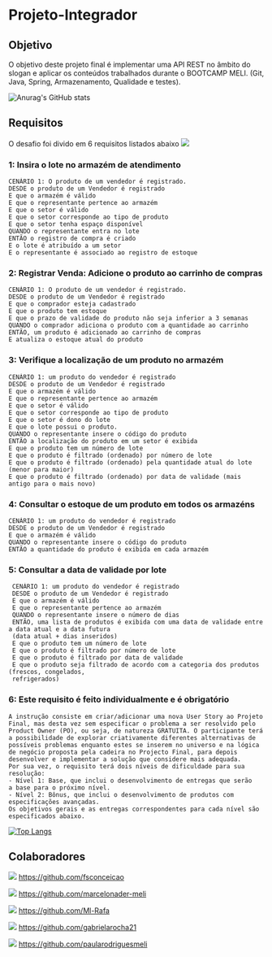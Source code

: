 # Projeto-Integrador

## Objetivo
O objetivo deste projeto final é implementar uma API REST no âmbito do slogan e aplicar
os conteúdos trabalhados durante o BOOTCAMP MELI. (Git, Java, Spring, Armazenamento,
Qualidade e testes).

![Anurag's GitHub stats](https://github-readme-stats.vercel.app/api?username=Ml-Rafa&show_icons=true&theme=radical)



## Requisitos

O desafio foi divido em 6 requisitos listados abaixo <img src="https://img.icons8.com/office/16/000000/menu--v1.png"/>

### 1: Insira o lote no armazém de atendimento

    CENÁRIO 1: O produto de um vendedor é registrado.
    DESDE o produto de um Vendedor é registrado
    E que o armazém é válido
    E que o representante pertence ao armazém
    E que o setor é válido
    E que o setor corresponde ao tipo de produto
    E que o setor tenha espaço disponível
    QUANDO o representante entra no lote
    ENTÃO o registro de compra é criado
    E o lote é atribuído a um setor
    E o representante é associado ao registro de estoque
    
### 2: Registrar Venda: Adicione o produto ao carrinho de compras

    CENÁRIO 1: O produto de um vendedor é registrado.
    DESDE o produto de um Vendedor é registrado
    E que o comprador esteja cadastrado
    E que o produto tem estoque
    E que o prazo de validade do produto não seja inferior a 3 semanas
    QUANDO o comprador adiciona o produto com a quantidade ao carrinho
    ENTÃO, um produto é adicionado ao carrinho de compras
    E atualiza o estoque atual do produto
    
### 3: Verifique a localização de um produto no armazém

    CENÁRIO 1: um produto do vendedor é registrado
    DESDE o produto de um Vendedor é registrado
    E que o armazém é válido
    E que o representante pertence ao armazém
    E que o setor é válido
    E que o setor corresponde ao tipo de produto
    E que o setor é dono do lote
    E que o lote possui o produto.
    QUANDO o representante insere o código do produto
    ENTÃO a localização do produto em um setor é exibida
    E que o produto tem um número de lote
    E que o produto é filtrado (ordenado) por número de lote
    E que o produto é filtrado (ordenado) pela quantidade atual do lote (menor para maior)
    E que o produto é filtrado (ordenado) por data de validade (mais antigo para o mais novo)
    
### 4: Consultar o estoque de um produto em todos os armazéns

    CENÁRIO 1: um produto do vendedor é registrado
    DESDE o produto de um Vendedor é registrado
    E que o armazém é válido
    QUANDO o representante insere o código do produto
    ENTÃO a quantidade do produto é exibida em cada armazém     

### 5: Consultar a data de validade por lote
  
     CENÁRIO 1: um produto do vendedor é registrado
     DESDE o produto de um Vendedor é registrado
     E que o armazém é válido
     E que o representante pertence ao armazém
     QUANDO o representante insere o número de dias
     ENTÃO, uma lista de produtos é exibida com uma data de validade entre a data atual e a data futura
     (data atual + dias inseridos)
     E que o produto tem um número de lote
     E que o produto é filtrado por número de lote
     E que o produto é filtrado por data de validade
     E que o produto seja filtrado de acordo com a categoria dos produtos (frescos, congelados,
     refrigerados)
    
### 6: Este requisito é feito individualmente e é obrigatório

    A instrução consiste em criar/adicionar uma nova User Story ao Projeto
    Final, mas desta vez sem especificar o problema a ser resolvido pelo
    Product Owner (PO), ou seja, de natureza GRATUITA. O participante terá
    a possibilidade de explorar criativamente diferentes alternativas de
    possíveis problemas enquanto estes se inserem no universo e na lógica
    de negócio proposta pela cadeira no Projecto Final, para depois
    desenvolver e implementar a solução que considere mais adequada.
    Por sua vez, o requisito terá dois níveis de dificuldade para sua
    resolução:
    - Nível 1: Base, que inclui o desenvolvimento de entregas que serão
    a base para o próximo nível.
    - Nível 2: Bônus, que inclui o desenvolvimento de produtos com
    especificações avançadas.
    Os objetivos gerais e as entregas correspondentes para cada nível são
    especificados abaixo.
    
 [![Top Langs](https://github-readme-stats.vercel.app/api/top-langs/?username=Ml-Rafa&layout=compact)](https://github.com/Ml-Rafa/github-readme-stats)
    
 ## Colaboradores 
 
 <img src="https://img.icons8.com/office/100/000000/user-male.png"/> https://github.com/fsconceicao
 
 <img src="https://img.icons8.com/office/100/000000/user-male.png"/> https://github.com/marcelonader-meli
 
 <img src="https://img.icons8.com/office/100/000000/user-male.png"/> https://github.com/Ml-Rafa
 
 <img src="https://img.icons8.com/office/100/000000/user-female.png"/> https://github.com/gabrielarocha21
 
 <img src="https://img.icons8.com/office/100/000000/user-female.png"/> https://github.com/paularodriguesmeli
 





